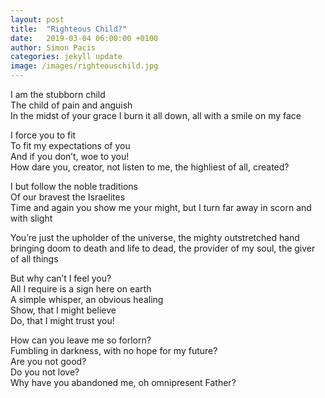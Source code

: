 ```yaml
---
layout: post
title:  "Righteous Child?"
date:   2019-03-04 06:00:00 +0100
author: Simon Pacis
categories: jekyll update
image: /images/righteouschild.jpg
---
```

I am the stubborn child  
The child of pain and anguish  
In the midst of your grace I burn it all down, all with a smile on my face  
  
I force you to fit  
To fit my expectations of you  
And if you don’t, woe to you!  
How dare you, creator, not listen to me, the highliest of all, created?  
  
I but follow the noble traditions   
Of our bravest the Israelites  
Time and again you show me your might, but I turn far away in scorn and with slight  
  
You’re just the upholder of the universe, the mighty outstretched hand bringing doom to death and life to dead, the provider of my soul, the giver of all things  
  
But why can’t I feel you?  
All I require is a sign here on earth  
A simple whisper, an obvious healing  
Show, that I might believe  
Do, that I might trust you!  
  
How can you leave me so forlorn?  
Fumbling in darkness, with no hope for my future?  
Are you not good?  
Do you not love?  
Why have you abandoned me, oh omnipresent Father?  